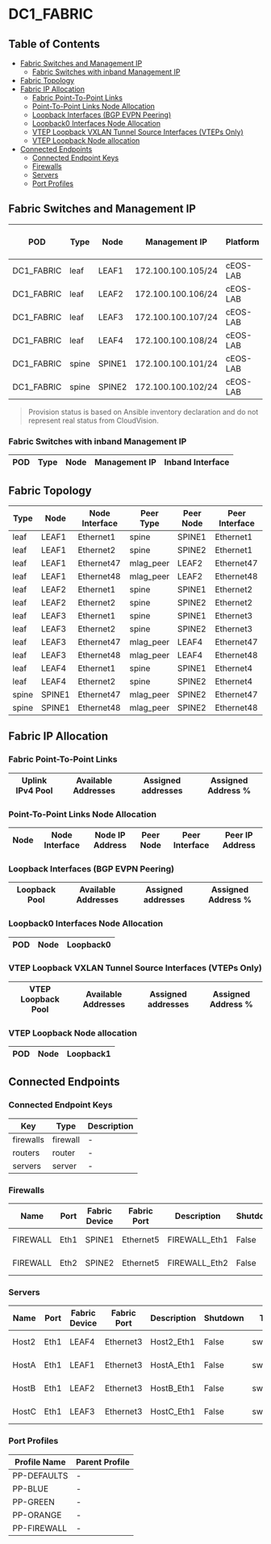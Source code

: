 # DC1_FABRIC

## Table of Contents

- [Fabric Switches and Management IP](#fabric-switches-and-management-ip)
  - [Fabric Switches with inband Management IP](#fabric-switches-with-inband-management-ip)
- [Fabric Topology](#fabric-topology)
- [Fabric IP Allocation](#fabric-ip-allocation)
  - [Fabric Point-To-Point Links](#fabric-point-to-point-links)
  - [Point-To-Point Links Node Allocation](#point-to-point-links-node-allocation)
  - [Loopback Interfaces (BGP EVPN Peering)](#loopback-interfaces-bgp-evpn-peering)
  - [Loopback0 Interfaces Node Allocation](#loopback0-interfaces-node-allocation)
  - [VTEP Loopback VXLAN Tunnel Source Interfaces (VTEPs Only)](#vtep-loopback-vxlan-tunnel-source-interfaces-vteps-only)
  - [VTEP Loopback Node allocation](#vtep-loopback-node-allocation)
- [Connected Endpoints](#connected-endpoints)
  - [Connected Endpoint Keys](#connected-endpoint-keys)
  - [Firewalls](#firewalls)
  - [Servers](#servers)
  - [Port Profiles](#port-profiles)

## Fabric Switches and Management IP

| POD | Type | Node | Management IP | Platform | Provisioned in CloudVision |
| --- | ---- | ---- | ------------- | -------- | -------------------------- |
| DC1_FABRIC | leaf | LEAF1 | 172.100.100.105/24 | cEOS-LAB | Provisioned |
| DC1_FABRIC | leaf | LEAF2 | 172.100.100.106/24 | cEOS-LAB | Provisioned |
| DC1_FABRIC | leaf | LEAF3 | 172.100.100.107/24 | cEOS-LAB | Provisioned |
| DC1_FABRIC | leaf | LEAF4 | 172.100.100.108/24 | cEOS-LAB | Provisioned |
| DC1_FABRIC | spine | SPINE1 | 172.100.100.101/24 | cEOS-LAB | Provisioned |
| DC1_FABRIC | spine | SPINE2 | 172.100.100.102/24 | cEOS-LAB | Provisioned |

> Provision status is based on Ansible inventory declaration and do not represent real status from CloudVision.

### Fabric Switches with inband Management IP

| POD | Type | Node | Management IP | Inband Interface |
| --- | ---- | ---- | ------------- | ---------------- |

## Fabric Topology

| Type | Node | Node Interface | Peer Type | Peer Node | Peer Interface |
| ---- | ---- | -------------- | --------- | ----------| -------------- |
| leaf | LEAF1 | Ethernet1 | spine | SPINE1 | Ethernet1 |
| leaf | LEAF1 | Ethernet2 | spine | SPINE2 | Ethernet1 |
| leaf | LEAF1 | Ethernet47 | mlag_peer | LEAF2 | Ethernet47 |
| leaf | LEAF1 | Ethernet48 | mlag_peer | LEAF2 | Ethernet48 |
| leaf | LEAF2 | Ethernet1 | spine | SPINE1 | Ethernet2 |
| leaf | LEAF2 | Ethernet2 | spine | SPINE2 | Ethernet2 |
| leaf | LEAF3 | Ethernet1 | spine | SPINE1 | Ethernet3 |
| leaf | LEAF3 | Ethernet2 | spine | SPINE2 | Ethernet3 |
| leaf | LEAF3 | Ethernet47 | mlag_peer | LEAF4 | Ethernet47 |
| leaf | LEAF3 | Ethernet48 | mlag_peer | LEAF4 | Ethernet48 |
| leaf | LEAF4 | Ethernet1 | spine | SPINE1 | Ethernet4 |
| leaf | LEAF4 | Ethernet2 | spine | SPINE2 | Ethernet4 |
| spine | SPINE1 | Ethernet47 | mlag_peer | SPINE2 | Ethernet47 |
| spine | SPINE1 | Ethernet48 | mlag_peer | SPINE2 | Ethernet48 |

## Fabric IP Allocation

### Fabric Point-To-Point Links

| Uplink IPv4 Pool | Available Addresses | Assigned addresses | Assigned Address % |
| ---------------- | ------------------- | ------------------ | ------------------ |

### Point-To-Point Links Node Allocation

| Node | Node Interface | Node IP Address | Peer Node | Peer Interface | Peer IP Address |
| ---- | -------------- | --------------- | --------- | -------------- | --------------- |

### Loopback Interfaces (BGP EVPN Peering)

| Loopback Pool | Available Addresses | Assigned addresses | Assigned Address % |
| ------------- | ------------------- | ------------------ | ------------------ |

### Loopback0 Interfaces Node Allocation

| POD | Node | Loopback0 |
| --- | ---- | --------- |

### VTEP Loopback VXLAN Tunnel Source Interfaces (VTEPs Only)

| VTEP Loopback Pool | Available Addresses | Assigned addresses | Assigned Address % |
| --------------------- | ------------------- | ------------------ | ------------------ |

### VTEP Loopback Node allocation

| POD | Node | Loopback1 |
| --- | ---- | --------- |

## Connected Endpoints

### Connected Endpoint Keys

| Key | Type | Description |
| --- | ---- | ----------- |
| firewalls | firewall | - |
| routers | router | - |
| servers | server | - |

### Firewalls

| Name | Port | Fabric Device | Fabric Port | Description | Shutdown | Type | Mode | VLANs | Profile |
| ---- | ---- | ------------- | ------------| ----------- | -------- | ---- | ---- | ----- | ------- |
| FIREWALL | Eth1 | SPINE1 | Ethernet5 | FIREWALL_Eth1 | False | switched | trunk | 10,20,30 | PP-FIREWALL |
| FIREWALL | Eth2 | SPINE2 | Ethernet5 | FIREWALL_Eth2 | False | switched | trunk | 10,20,30 | PP-FIREWALL |

### Servers

| Name | Port | Fabric Device | Fabric Port | Description | Shutdown | Type | Mode | VLANs | Profile |
| ---- | ---- | ------------- | ------------| ----------- | -------- | ---- | ---- | ----- | ------- |
| Host2 | Eth1 | LEAF4 | Ethernet3 | Host2_Eth1 | False | switched | access | 30 | PP-ORANGE |
| HostA | Eth1 | LEAF1 | Ethernet3 | HostA_Eth1 | False | switched | access | 10 | PP-BLUE |
| HostB | Eth1 | LEAF2 | Ethernet3 | HostB_Eth1 | False | switched | access | 20 | PP-GREEN |
| HostC | Eth1 | LEAF3 | Ethernet3 | HostC_Eth1 | False | switched | access | 10 | PP-BLUE |

### Port Profiles

| Profile Name | Parent Profile |
| ------------ | -------------- |
| PP-DEFAULTS | - |
| PP-BLUE | - |
| PP-GREEN | - |
| PP-ORANGE | - |
| PP-FIREWALL | - |
